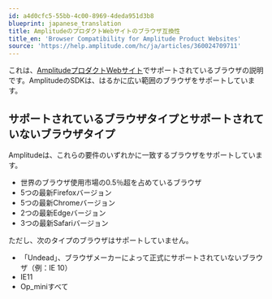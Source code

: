 ```yaml
---
id: a4d0cfc5-55bb-4c00-8969-4deda951d3b8
blueprint: japanese_translation
title: AmplitudeのプロダクトWebサイトのブラウザ互換性
title_en: 'Browser Compatibility for Amplitude Product Websites'
source: 'https://help.amplitude.com/hc/ja/articles/360024709711'
---
```

これは、[AmplitudeプロダクトWebサイト](https://analytics.amplitude.com)でサポートされているブラウザの説明です。AmplitudeのSDKは、はるかに広い範囲のブラウザをサポートしています。

## サポートされているブラウザタイプとサポートされていないブラウザタイプ

Amplitudeは、これらの要件のいずれかに一致するブラウザをサポートしています。

* 世界のブラウザ使用市場の0.5％超を占めているブラウザ
* 5つの最新Firefoxバージョン
* 5つの最新Chromeバージョン
* 2つの最新Edgeバージョン
* 3つの最新Safariバージョン

ただし、次のタイプのブラウザはサポートしていません。

* 「Undead」、ブラウザメーカーによって正式にサポートされていないブラウザ（例：IE 10）
* IE11
* Op\_miniすべて